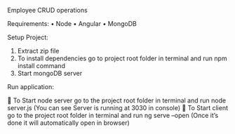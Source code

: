 Employee CRUD operations

Requirements:
•	Node
•	Angular
•	MongoDB

Setup Project:

1.	Extract zip file
2.	To install dependencies go to project root folder in terminal and run npm install command
3.	Start mongoDB server

Run application:

	To Start node server go to the project root folder in terminal and run node server.js (You can see Server is running at 3030 in console)
	To Start client go to the project root folder in terminal and run ng serve –open (Once it’s done it will automatically open in browser)

